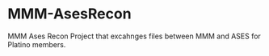 # MMM-AsesRecon
MMM Ases Recon Project that excahnges files between MMM and ASES for Platino members.
